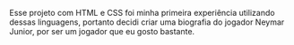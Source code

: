 Esse projeto com HTML e CSS foi minha primeira experiência utilizando dessas linguagens, portanto decidi criar uma biografia do jogador Neymar Junior, por ser um jogador que eu gosto bastante.
